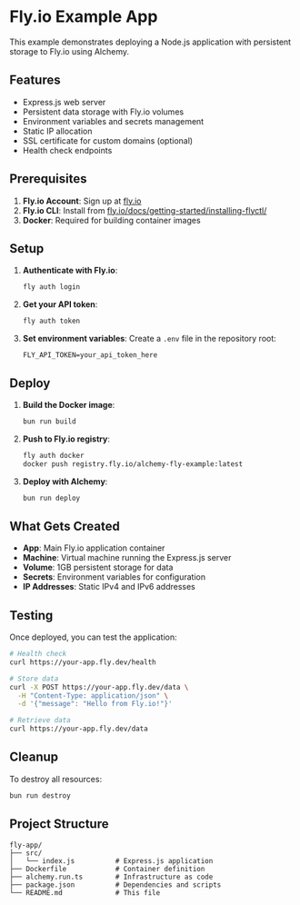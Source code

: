 # Fly.io Example App

This example demonstrates deploying a Node.js application with persistent storage to Fly.io using Alchemy.

## Features

- Express.js web server
- Persistent data storage with Fly.io volumes
- Environment variables and secrets management
- Static IP allocation
- SSL certificate for custom domains (optional)
- Health check endpoints

## Prerequisites

1. **Fly.io Account**: Sign up at [fly.io](https://fly.io/app/sign-up)
2. **Fly.io CLI**: Install from [fly.io/docs/getting-started/installing-flyctl/](https://fly.io/docs/getting-started/installing-flyctl/)
3. **Docker**: Required for building container images

## Setup

1. **Authenticate with Fly.io**:
   ```sh
   fly auth login
   ```

2. **Get your API token**:
   ```sh
   fly auth token
   ```

3. **Set environment variables**:
   Create a `.env` file in the repository root:
   ```env
   FLY_API_TOKEN=your_api_token_here
   ```

## Deploy

1. **Build the Docker image**:
   ```sh
   bun run build
   ```

2. **Push to Fly.io registry**:
   ```sh
   fly auth docker
   docker push registry.fly.io/alchemy-fly-example:latest
   ```

3. **Deploy with Alchemy**:
   ```sh
   bun run deploy
   ```

## What Gets Created

- **App**: Main Fly.io application container
- **Machine**: Virtual machine running the Express.js server
- **Volume**: 1GB persistent storage for data
- **Secrets**: Environment variables for configuration
- **IP Addresses**: Static IPv4 and IPv6 addresses

## Testing

Once deployed, you can test the application:

```sh
# Health check
curl https://your-app.fly.dev/health

# Store data
curl -X POST https://your-app.fly.dev/data \
  -H "Content-Type: application/json" \
  -d '{"message": "Hello from Fly.io!"}'

# Retrieve data
curl https://your-app.fly.dev/data
```

## Cleanup

To destroy all resources:

```sh
bun run destroy
```

## Project Structure

```
fly-app/
├── src/
│   └── index.js          # Express.js application
├── Dockerfile            # Container definition
├── alchemy.run.ts        # Infrastructure as code
├── package.json          # Dependencies and scripts
└── README.md             # This file
```